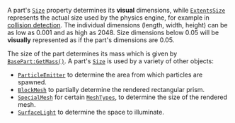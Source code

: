 A part's [`Size`](https://create.roblox.com/docs/reference/engine/classes/BasePart#Size) property determines its **visual**
dimensions, while [`ExtentsSize`](https://create.roblox.com/docs/reference/engine/classes/BasePart#ExtentsSize) represents the
actual size used by the physics engine, for example in
[collision detection](https://create.roblox.com/docs/workspace/collisions). The individual
dimensions (length, width, height) can be as low as 0.001 and as high
as 2048. Size dimensions below 0.05 will be **visually** represented as if
the part's dimensions are 0.05.

The size of the part determines its mass which is given by
[`BasePart:GetMass()`](https://create.roblox.com/docs/reference/engine/classes/BasePart#GetMass). A part's [`Size`](https://create.roblox.com/docs/reference/engine/classes/BasePart#Size) is used by
a variety of other objects:

- [`ParticleEmitter`](https://create.roblox.com/docs/reference/engine/classes/ParticleEmitter) to determine the area from which particles are
spawned.
- [`BlockMesh`](https://create.roblox.com/docs/reference/engine/classes/BlockMesh) to partially determine the rendered rectangular prism.
- [`SpecialMesh`](https://create.roblox.com/docs/reference/engine/classes/SpecialMesh) for certain [`MeshTypes`](https://create.roblox.com/docs/reference/engine/classes/SpecialMesh#MeshType),
to determine the size of the rendered mesh.
- [`SurfaceLight`](https://create.roblox.com/docs/reference/engine/classes/SurfaceLight) to determine the space to illuminate.